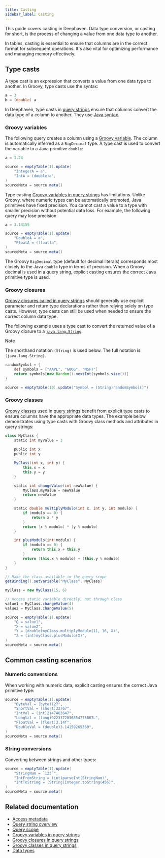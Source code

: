 ```yaml
---
title: Casting
sidebar_label: Casting
---
```


This guide covers casting in Deephaven. Data type conversion, or casting for short, is the process of changing a value from one data type to another.

In tables, casting is essential to ensure that columns are in the correct format for subsequent operations. It's also vital for optimizing performance and managing memory effectively.

## Type casts

A type cast is an expression that converts a value from one data type to another. In Groovy, type casts use the syntax:

```groovy order=null
a = 3
b = (double) a
```

In Deephaven, type casts in [query strings](./query-string-overview.md) ensure that columns convert the data type of a column to another. They use [Java syntax](https://www.w3schools.com/java/java_type_casting.asp).

### Groovy variables

The following query creates a column using a [Groovy variable](./groovy-variables.md). The column is automatically inferred as a `BigDecimal` type. A type cast is used to convert the variable to a Java primitive `double`:

```groovy order=source,sourceMeta
a = 1.24

source = emptyTable(1).update(
    "IntegerA = a",
    "IntA = (double)a",
)
sourceMeta = source.meta()
```

Type casting [Groovy variables in query strings](./groovy-variables.md) has limitations. Unlike Groovy, where numeric types can be automatically promoted, Java primitives have fixed precision. You cannot cast a value to a type with smaller precision without potential data loss. For example, the following query may lose precision:

```groovy order=source,sourceMeta
a = 3.14159

source = emptyTable(1).update(
    "DoubleA = a",
    "FloatA = (float)a",
)
sourceMeta = source.meta()
```

The Groovy `BigDecimal` type (default for decimal literals) corresponds most closely to the Java `double` type in terms of precision. When a Groovy decimal is used in a query string, explicit casting ensures the correct Java primitive type is used.

### Groovy closures

[Groovy closures called in query strings](./groovy-closures.md) should generally use explicit parameter and return type declarations rather than relying solely on type casts. However, type casts can still be used when needed to ensure the correct column data type.

The following example uses a type cast to convert the returned value of a Groovy closure to a [`java.lang.String`](https://docs.oracle.com/en/java/javase/17/docs/api/java.base/java/lang/String.html):

> [!NOTE]
> The shorthand notation `(String)` is used below. The full notation is `(java.lang.String)`.

```groovy order=source
randomSymbol = {
    def symbols = ["AAPL", "GOOG", "MSFT"]
    return symbols[new Random().nextInt(symbols.size())]
}

source = emptyTable(10).update("Symbol = (String)randomSymbol()")
```

### Groovy classes

[Groovy classes](./groovy-classes.md) used in [query strings](./query-string-overview.md) benefit from explicit type casts to ensure columns have the appropriate data types. The example below demonstrates using type casts with Groovy class methods and attributes in query strings:

```groovy order=source,sourceMeta
class MyClass {
    static int myValue = 3
    
    public int x
    public int y

    MyClass(int x, int y) {
        this.x = x
        this.y = y
    }

    static int changeValue(int newValue) {
        MyClass.myValue = newValue
        return newValue
    }

    static double multiplyModulo(int x, int y, int modulo) {
        if (modulo == 0) {
            return x * y
        }
        return (x % modulo) * (y % modulo)
    }

    int plusModulo(int modulo) {
        if (modulo == 0) {
            return this.x + this.y
        }
        return (this.x % modulo) + (this.y % modulo)
    }
}

// Make the class available in the query scope
getBinding().setVariable("MyClass", MyClass)

myClass = new MyClass(15, 6)

// Access static variable directly, not through class
value1 = MyClass.changeValue(4)
value2 = MyClass.changeValue(5)

source = emptyTable(1).update(
    "Q = value1",
    "X = value2",
    "Y = (double)myClass.multiplyModulo(11, 16, X)",
    "Z = (int)myClass.plusModulo(X)",
)
sourceMeta = source.meta()
```

## Common casting scenarios

### Numeric conversions

When working with numeric data, explicit casting ensures the correct Java primitive type:

```groovy order=source,sourceMeta
source = emptyTable(1).update(
    "ByteVal = (byte)127",
    "ShortVal = (short)32767",
    "IntVal = (int)2147483647",
    "LongVal = (long)9223372036854775807L",
    "FloatVal = (float)3.14f",
    "DoubleVal = (double)3.14159265359",
)
sourceMeta = source.meta()
```

### String conversions

Converting between strings and other types:

```groovy order=source,sourceMeta
source = emptyTable(1).update(
    "StringNum = `123`",
    "IntFromString = (int)parseInt(StringNum)",
    "IntToString = (String)Integer.toString(456)",
)
sourceMeta = source.meta()
```

## Related documentation

- [Access metadata](./metadata.md)
- [Query string overview](./query-string-overview.md)
- [Query scope](./queryscope.md)
- [Groovy variables in query strings](./groovy-variables.md)
- [Groovy closures in query strings](./groovy-closures.md)
- [Groovy classes in query strings](./groovy-classes.md)
- [Data types](./data-types.md)
